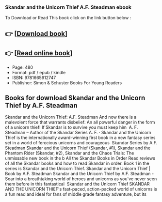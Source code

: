 ### Skandar and the Unicorn Thief A.F. Steadman ebook

To Download or Read This book click on the link button below :

## 👉  [**[Download book](http://ebooksharez.info/download.php?group=book&from=github.com&id=698558&lnk=1079 "Download book")**]

## 👉  [**[Read online book](http://ebooksharez.info/download.php?group=book&from=github.com&id=698558&lnk=1079 "Read online book")**]


* Page: 480
* Format: pdf / epub / kindle
* ISBN: 9781665912747
* Publisher: Simon &amp; Schuster Books For Young Readers



## Books for download Skandar and the Unicorn Thief by A.F. Steadman



 Skandar and the Unicorn Thief: A.F. Steadman And now there is a malevolent force that warrants disbelief: An all powerful danger in the form of a unicorn thief! If Skandar is to survive you must keep him 
 A. F. Steadman – Author of the Skandar Series A. F. · Skandar and the Unicorn Thief is the internationally award-winning first book in a new fantasy series set in a world of ferocious unicorns and courageous 
 Skandar Series by A.F. Steadman Skandar and the Unicorn Thief (Skandar, #1), Skandar and the Phantom Rider (Skandar, #2), Skandar and the Chaos Trials: The unmissable new book in the b
 All the Skandar Books in Order Read reviews of all the Skandar books and how to read Skandar in order. Book 1 in the series is Skandar and the Unicorn Thief.
 Skandar and the Unicorn Thief | Book by A.F. Steadman Skandar and the Unicorn Thief by A.F. Steadman - Soar into a breathtaking world of heroes and unicorns as you&#039;ve never seen them before in this fantastical 
 Skandar and the Unicorn Thief SKANDAR AND THE UNICORN THIEF&#039;s fast-paced, action-packed world of unicorns is a fun read and ideal for fans of middle grade fantasy adventure, but its 





